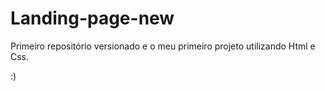 # Landing-page-new
 Primeiro repositório versionado e o meu primeiro projeto utilizando Html e Css. 
 
 :)
